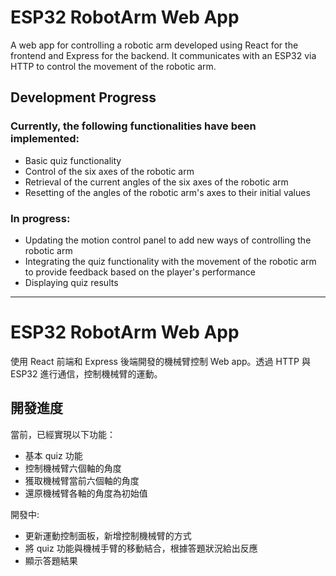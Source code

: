 # ESP32 RobotArm Web App

A web app for controlling a robotic arm developed using React for the frontend and Express for the backend. It communicates with an ESP32 via HTTP to control the movement of the robotic arm.

## Development Progress

### Currently, the following functionalities have been implemented:

- Basic quiz functionality
- Control of the six axes of the robotic arm
- Retrieval of the current angles of the six axes of the robotic arm
- Resetting of the angles of the robotic arm's axes to their initial values

### In progress:

- Updating the motion control panel to add new ways of controlling the robotic arm
- Integrating the quiz functionality with the movement of the robotic arm to provide feedback based on the player's performance
- Displaying quiz results

---

# ESP32 RobotArm Web App

使用 React 前端和 Express 後端開發的機械臂控制 Web app。透過 HTTP 與 ESP32 進行通信，控制機械臂的運動。

## 開發進度

當前，已經實現以下功能：

- 基本 quiz 功能
- 控制機械臂六個軸的角度
- 獲取機械臂當前六個軸的角度
- 還原機械臂各軸的角度為初始值

開發中:

- 更新運動控制面板，新增控制機械臂的方式
- 將 quiz 功能與機械手臂的移動結合，根據答題狀況給出反應
- 顯示答題結果
